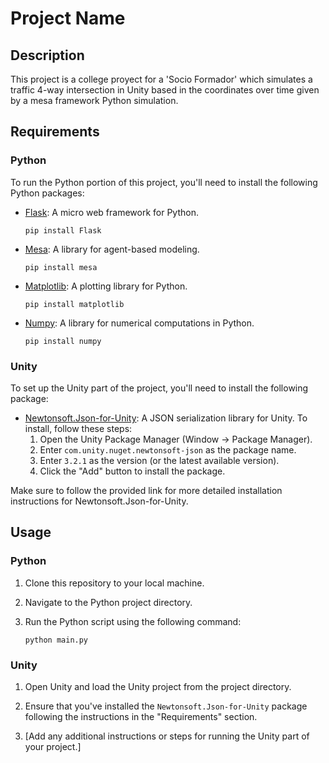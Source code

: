 # Project Name

## Description

This project is a college proyect for a 'Socio Formador' which simulates a traffic 4-way intersection in Unity based in the coordinates over time given by a mesa framework Python simulation.

## Requirements

### Python

To run the Python portion of this project, you'll need to install the following Python packages:

- [Flask](https://pypi.org/project/Flask/): A micro web framework for Python.
    ```
    pip install Flask
    ```

- [Mesa](https://pypi.org/project/mesa/): A library for agent-based modeling.
    ```
    pip install mesa
    ```

- [Matplotlib](https://pypi.org/project/matplotlib/): A plotting library for Python.
    ```
    pip install matplotlib
    ```

- [Numpy](https://pypi.org/project/numpy/): A library for numerical computations in Python.
    ```
    pip install numpy
    ```

### Unity

To set up the Unity part of the project, you'll need to install the following package:

- [Newtonsoft.Json-for-Unity](https://github.com/jilleJr/Newtonsoft.Json-for-Unity/wiki/Install-official-via-UPM): A JSON serialization library for Unity. To install, follow these steps:
    1. Open the Unity Package Manager (Window -> Package Manager).
    2. Enter `com.unity.nuget.newtonsoft-json` as the package name.
    3. Enter `3.2.1` as the version (or the latest available version).
    4. Click the "Add" button to install the package.

Make sure to follow the provided link for more detailed installation instructions for Newtonsoft.Json-for-Unity.

## Usage

### Python

1. Clone this repository to your local machine.

2. Navigate to the Python project directory.

3. Run the Python script using the following command:

    ```
    python main.py
    ```

### Unity

1. Open Unity and load the Unity project from the project directory.

2. Ensure that you've installed the `Newtonsoft.Json-for-Unity` package following the instructions in the "Requirements" section.

3. [Add any additional instructions or steps for running the Unity part of your project.]
